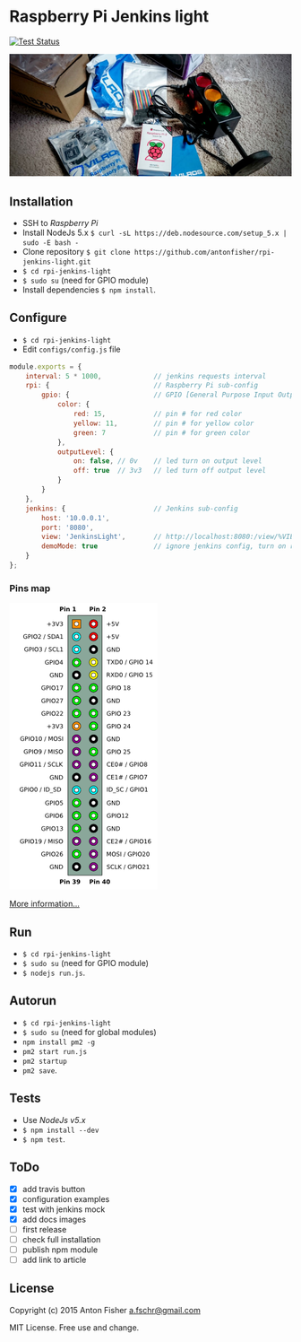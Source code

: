 # Raspberry Pi Jenkins light

[![Test Status](https://travis-ci.org/antonfisher/rpi-jenkins-light.svg)](https://travis-ci.org/antonfisher/rpi-jenkins-light)

![Parts unpackage](https://raw.githubusercontent.com/antonfisher/rpi-jenkins-light/docs/images/parts-unpackage.jpg)

## Installation
* SSH to _Raspberry Pi_
* Install NodeJs 5.x `$ curl -sL https://deb.nodesource.com/setup_5.x | sudo -E bash -`
* Clone repository `$ git clone https://github.com/antonfisher/rpi-jenkins-light.git`
* `$ cd rpi-jenkins-light`
* `$ sudo su` (need for GPIO module)
* Install dependencies `$ npm install`.

## Configure
* `$ cd rpi-jenkins-light`
* Edit `configs/config.js` file
``` javascript
module.exports = {
    interval: 5 * 1000,             // jenkins requests interval
    rpi: {                          // Raspberry Pi sub-config
        gpio: {                     // GPIO [General Purpose Input Output] config
            color: { 
                red: 15,            // pin # for red color
                yellow: 11,         // pin # for yellow color
                green: 7            // pin # for green color
            },
            outputLevel: {
                on: false, // 0v    // led turn on output level
                off: true  // 3v3   // led turn off output level
            }
        }
    },
    jenkins: {                      // Jenkins sub-config
        host: '10.0.0.1',           
        port: '8080',
        view: 'JenkinsLight',       // http://localhost:8080:/view/%VIEW_NAME%/
        demoMode: true              // ignore jenkins config, turn on red-yellow-green lights
    }
};
```

### Pins map
![Pins](https://raw.githubusercontent.com/antonfisher/rpi-jenkins-light/docs/images/rpi-pins-schema.png)

[More information...](http://elinux.org/RPi_Low-level_peripherals)

## Run
* `$ cd rpi-jenkins-light`
* `$ sudo su` (need for GPIO module)
* `$ nodejs run.js`.

## Autorun
* `$ cd rpi-jenkins-light`
* `$ sudo su` (need for global modules)
* `npm install pm2 -g`
* `pm2 start run.js`
* `pm2 startup`
* `pm2 save`.

## Tests
* Use _NodeJs v5.x_
* `$ npm install --dev`
* `$ npm test`.

## ToDo
- [x] add travis button
- [x] configuration examples
- [x] test with jenkins mock
- [x] add docs images
- [ ] first release
- [ ] check full installation
- [ ] publish npm module
- [ ] add link to article

## License
Copyright (c) 2015 Anton Fisher <a.fschr@gmail.com>

MIT License. Free use and change.
